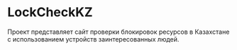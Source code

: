 # LockCheckKZ
Проект представляет сайт проверки блокировок ресурсов в Казахстане с использованием устройств заинтересованных людей.
